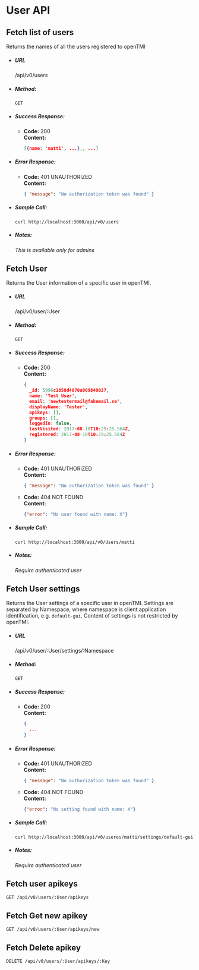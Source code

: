 # User API

## Fetch list of users
Returns the names of all the users registered to openTMI

* ##### URL
  /api/v0/users

* ##### Method:  
  `GET`

* ##### Success Response:
  * **Code:** 200  
    **Content:**  
    ```json
    [{name: 'matti', ...},, ...]
    ```

* ##### Error Response:
  * **Code:** 401 UNAUTHORIZED  
    **Content:**  
    ```json
    { "message": "No authorization token was found" }
    ```

* ##### Sample Call:
	`curl http://localhost:3000/api/v0/users`

* ##### Notes:
  _This is available only for admins_

## Fetch User
 Returns the User information of a specific user in openTMI.

* ##### URL
  /api/v0/user/:User

* ##### Method:
  `GET`

* ##### Success Response:
  * **Code:** 200  
    **Content:**
    ```json
    {
      _id: 5996c1858d4070a909849027,
      name: 'Test User',
      email: 'newtestermail@fakemail.se',
      displayName: 'Tester',
      apikeys: [],
      groups: [],
      loggedIn: false,
      lastVisited: 2017-08-18T10:29:25.564Z,
      registered: 2017-08-18T10:29:25.564Z 
    }
    ```

* ##### Error Response:
  * **Code:** 401 UNAUTHORIZED  
    **Content:**
    ```json
    { "message": "No authorization token was found" }
    ```

  * **Code:** 404 NOT FOUND  
    **Content:**
    ```json
    {"error": "No user found with name: X"}
    ```

* ##### Sample Call:
  `curl http://localhost:3000/api/v0/Users/matti`

* ##### Notes:
  _Require authenticated user_
  
## Fetch User settings
Returns the User settings of a specific user in openTMI. 
Settings are separated by Namespace, where namespace is client application identification, e.g. `default-gui`.
Content of settings is not restricted by openTMI.

* ##### URL
  /api/v0/user/:User/settings/:Namespace

* ##### Method:
  `GET`

* ##### Success Response:
  * **Code:** 200  
    **Content:**
    ```json
    {
      ... 
    }
    ```

* ##### Error Response:
  * **Code:** 401 UNAUTHORIZED  
    **Content:**
    ```json
    { "message": "No authorization token was found" }
    ```

  * **Code:** 404 NOT FOUND  
    **Content:**
    ```json
    {"error": "No setting found with name: X"}
    ```

* ##### Sample Call:
  `curl http://localhost:3000/api/v0/useres/matti/settings/default-gui`

* ##### Notes:
  _Require authenticated user_
  
## Fetch user apikeys
```
GET /api/v0/users/:User/apikeys
```

## Fetch Get new apikey
```
GET /api/v0/users/:User/apikeys/new
```
## Fetch Delete apikey
```
DELETE /api/v0/users/:User/apikeys/:Key
```  
